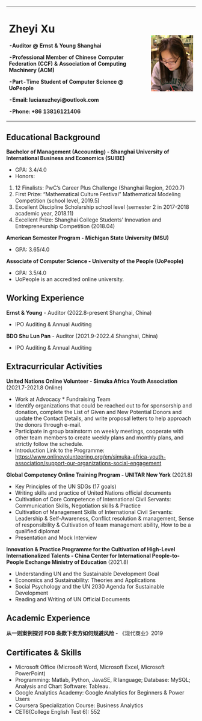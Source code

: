 <table border="0">
  <tr>
    <td width="75%">
      <h1>Zheyi Xu</h1>
      <p><b>-Auditor @ Ernst & Young Shanghai</b></p>
      <p><b>-Professional Member of Chinese Computer Federation (CCF) & Association of Computing Machinery (ACM)</b></p>
      <p><b>-Part-Time Student of Computer Science @ UoPeople</b></p>
      <p><b>-Email: luciaxuzheyi@outlook.com</b></p>
      <p><b>-Phone: +86 13816121406</b><p>
    </td>
    <td width="25%">
      <img src="/profile photo-1.jpg" width="100%">
    </td>
  </tr>
</table>


## Educational Background
**Bachelor of Management (Accounting) - Shanghai University of International Business and Economics (SUIBE)**
- GPA: 3.4/4.0
- Honors:
1. 12 Finalists: PwC’s Career Plus Challenge (Shanghai Region, 2020.7)
2. First Prize: “Mathematical Culture Festival” Mathematical Modeling Competition (school level, 2019.5)
3. Excellent Discipline Scholarship school level (semester 2 in 2017-2018 academic year, 2018.11)
4. Excellent Prize: Shanghai College Students’ Innovation and Entrepreneurship Competition (2018.04)


**American Semester Program - Michigan State University (MSU)**
- GPA: 3.65/4.0

**Associate of Computer Science - University of the People (UoPeople)**
- GPA: 3.5/4.0
- UoPeople is an accredited online university.

## Working Experience
**Ernst & Young** - Auditor (2022.8-present Shanghai, China)
- IPO Auditing & Annual Auditing


**BDO Shu Lun Pan** - Auditor (2021.9-2022.4 Shanghai, China)
- IPO Auditing & Annual Auditing


## Extracurricular Activities
**United Nations Online Volunteer - Simuka Africa Youth Association** (2021.7-2021.8 Online)
- Work at Advocacy * Fundraising Team
- Identify organizations that could be reached out to for sponsorship and donation, complete the List of Given and New Potential Donors and update the Contact Details, and write proposal letters to help approach the donors through e-mail.
-	Participate in group brainstorm on weekly meetings, cooperate with other team members to create weekly plans and monthly plans, and strictly follow the schedule.
-	Introduction Link to the Programme: https://www.onlinevolunteering.org/en/simuka-africa-youth-association/support-our-organizations-social-engagement


**Global Competency Online Training Program - UNITAR New York** (2021.8)
-	Key Principles of the UN SDGs (17 goals)
-	Writing skills and practice of United Nations official documents
-	Cultivation of Core Competence of International Civil Servants: Communication Skills, Negotiation skills & Practice
-	Cultivation of Management Skills of International Civil Servants: Leadership & Self-Awareness, Conflict resolution & management, Sense of responsibility & Cultivation of team management ability, How to be a qualified diplomat
-	Presentation and Mock Interview


**Innovation & Practice Programme for the Cultivation of High-Level Internationalized Talents - China Center for International People-to-People Exchange Ministry of Education** (2021.8)
- Understanding UN and the Sustainable Development Goal
- Economics and Sustainability: Theories and Applications
- Social Psychology and the UN 2030 Agenda for Sustainable Development
- Reading and Writing of UN Official Documents


## Academic Experience
**从一则案例探讨 FOB 条款下卖方如何规避风险** - 《现代商业》2019


## Certificates & Skills
-	Microsoft Office (Microsoft Word, Microsoft Excel, Microsoft PowerPoint)
-	Programming: Matlab, Python, JavaSE, R language; Database: MySQL; Analysis and Chart Software: Tableau.
-	Google Analytics Academy: Google Analytics for Beginners & Power Users
-	Coursera Specialization Course: Business Analytics
-	CET6(College English Test 6): 552

